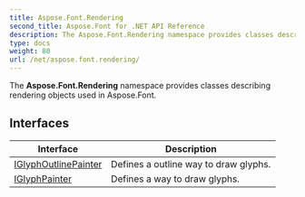 ```yaml
---
title: Aspose.Font.Rendering
second_title: Aspose.Font for .NET API Reference
description: The Aspose.Font.Rendering namespace provides classes describing rendering objects used in Aspose.Font
type: docs
weight: 80
url: /net/aspose.font.rendering/
---
```

The **Aspose.Font.Rendering** namespace provides classes describing rendering objects used in Aspose.Font.

## Interfaces

| Interface | Description |
| --- | --- |
| [IGlyphOutlinePainter](./iglyphoutlinepainter/) | Defines a outline way to draw glyphs. |
| [IGlyphPainter](./iglyphpainter/) | Defines a way to draw glyphs. |


